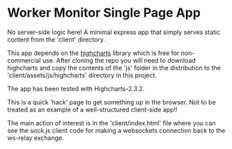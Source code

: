 Worker Monitor Single Page App
=============

No server-side logic here! A minimal express app that simply serves static
content from the 'client' directory. 

This app depends on the [highcharts](http://www.highcharts.com) library
which is free for non-commercial use. After cloning the repo you will need
to download highcharts and copy the contents of the 'js' folder in the
distribution to the 'client/assets/js/highcharts' directory in this project.

The app has been tested with Highcharts-2.3.2.

This is a quick 'hack' page to get something up in the browser. Not to be
treated as an example of a well-structured client-side app!!

The main action of interest is in the 'client/index.html' file where you can
see the sock.js client code for making a websockets connection back to the
ws-relay exchange. 

